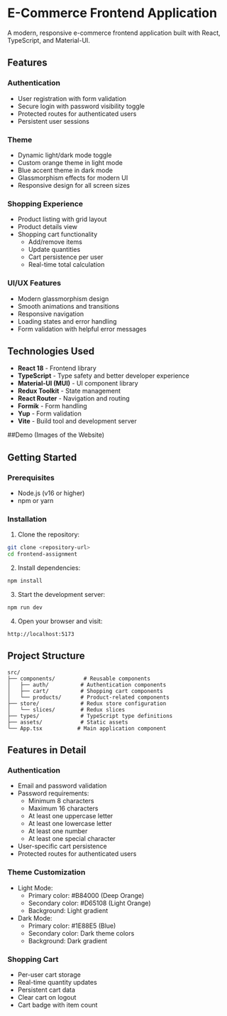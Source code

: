 # E-Commerce Frontend Application

A modern, responsive e-commerce frontend application built with React, TypeScript, and Material-UI.

## Features

### Authentication
- User registration with form validation
- Secure login with password visibility toggle
- Protected routes for authenticated users
- Persistent user sessions

### Theme
- Dynamic light/dark mode toggle
- Custom orange theme in light mode
- Blue accent theme in dark mode
- Glassmorphism effects for modern UI
- Responsive design for all screen sizes

### Shopping Experience
- Product listing with grid layout
- Product details view
- Shopping cart functionality
  - Add/remove items
  - Update quantities
  - Cart persistence per user
  - Real-time total calculation

### UI/UX Features
- Modern glassmorphism design
- Smooth animations and transitions
- Responsive navigation
- Loading states and error handling
- Form validation with helpful error messages

## Technologies Used

- **React 18** - Frontend library
- **TypeScript** - Type safety and better developer experience
- **Material-UI (MUI)** - UI component library
- **Redux Toolkit** - State management
- **React Router** - Navigation and routing
- **Formik** - Form handling
- **Yup** - Form validation
- **Vite** - Build tool and development server

##Demo (Images of the Website)

## Getting Started

### Prerequisites
- Node.js (v16 or higher)
- npm or yarn

### Installation

1. Clone the repository:
```bash
git clone <repository-url>
cd frontend-assignment
```

2. Install dependencies:
```bash
npm install
```

3. Start the development server:
```bash
npm run dev
```

4. Open your browser and visit:
```
http://localhost:5173
```

## Project Structure

```
src/
├── components/         # Reusable components
│   ├── auth/          # Authentication components
│   ├── cart/          # Shopping cart components
│   └── products/      # Product-related components
├── store/             # Redux store configuration
│   └── slices/        # Redux slices
├── types/             # TypeScript type definitions
├── assets/            # Static assets
└── App.tsx           # Main application component
```

## Features in Detail

### Authentication
- Email and password validation
- Password requirements:
  - Minimum 8 characters
  - Maximum 16 characters
  - At least one uppercase letter
  - At least one lowercase letter
  - At least one number
  - At least one special character
- User-specific cart persistence
- Protected routes for authenticated users

### Theme Customization
- Light Mode:
  - Primary color: #B84000 (Deep Orange)
  - Secondary color: #D65108 (Light Orange)
  - Background: Light gradient
- Dark Mode:
  - Primary color: #1E88E5 (Blue)
  - Secondary color: Dark theme colors
  - Background: Dark gradient

### Shopping Cart
- Per-user cart storage
- Real-time quantity updates
- Persistent cart data
- Clear cart on logout
- Cart badge with item count


